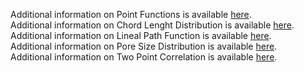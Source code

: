Additional information on Point Functions is available [here](https://lazzyizzi.github.io/PointFuncPages/PointFuncs.html).
<br>Additional information on Chord Lenght Distribution is available [here](https://lazzyizzi.github.io/PointFuncPages/ChordLength.html).
<br>Additional information on Lineal Path Function is available [here](https://lazzyizzi.github.io/PointFuncPages/LinealPath.html).
<br>Additional information on Pore Size Distribution is available [here](https://lazzyizzi.github.io/PointFuncPages/PoreSize.html).
<br>Additional information on Two Point Correlation is available [here](https://lazzyizzi.github.io/PointFuncPages/TwoPoint.html).
